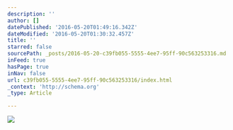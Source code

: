 ```yaml
---
description: ''
author: []
datePublished: '2016-05-20T01:49:16.342Z'
dateModified: '2016-05-20T01:30:32.457Z'
title: ''
starred: false
sourcePath: _posts/2016-05-20-c39fb055-5555-4ee7-95ff-90c563253316.md
inFeed: true
hasPage: true
inNav: false
url: c39fb055-5555-4ee7-95ff-90c563253316/index.html
_context: 'http://schema.org'
_type: Article

---
```

![](https://the-grid-user-content.s3-us-west-2.amazonaws.com/b4a6d6de-4a22-4a0d-8d55-9a0e809c822e.jpg)